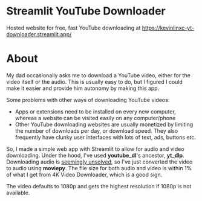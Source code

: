 # Streamlit YouTube Downloader

Hosted website for free, fast YouTube downloading at https://kevinlinxc-yt-downloader.streamlit.app/


# About
My dad occasionally asks me to download a YouTube video, either for the video itself or the audio.
This is usually easy to do, but I figured I could make it easier and provide him autonomy by making this app.

Some problems with other ways of downloading YouTube videos:
- Apps or extensions need to be installed on every new computer, whereas a website can be visited easily on any computer/phone
- Other YouTube downloading websites are usually monetized by limiting the number of downloads per day, or download speed.
They also frequently have clunky user interfaces with lots of text, ads, buttons etc. 

So, I made a simple web app with Streamlit to allow for audio and video downloading.
Under the hood, I've used **youtube_dl**'s ancestor, **yt_dlp**. Downloading audio is [seemingly unsolved](https://github.com/yt-dlp/yt-dlp/issues/4237#issuecomment-1172190572), so I've just converted the 
video to audio using **moviepy**. The file size for both audio and video is within 1% of what I get from 4K Video Downloader, which is a good sign.

The video defaults to 1080p and gets the highest resolution if 1080p is not available.
